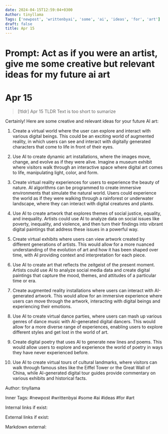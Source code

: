 ```yaml
---
date: 2024-04-15T12:59:04+0300
Author: tinyllama
Tags: ['newpost', 'writtenbyai', 'some', 'ai', 'ideas', 'for', 'art']
draft: false
title: Apr 15
---
```


# Prompt: Act as if you were an artist, give me some creative but relevant ideas for my future ai art

# Apr 15

> [!tldr] Apr 15
> TLDR
> Text is too short to sumarize

Certainly! Here are some creative and relevant ideas for your future AI art:

1. Create a virtual world where the user can explore and interact with various digital beings. This could be an exciting world of augmented reality, in which users can see and interact with digitally generated characters that come to life in front of their eyes.

2. Use AI to create dynamic art installations, where the images move, change, and evolve as if they were alive. Imagine a museum exhibit where visitors walk through an interactive space where digital art comes to life, manipulating light, color, and form.

3. Create virtual reality experiences for users to experience the beauty of nature. AI algorithms can be programmed to create immersive environments that simulate the natural world. Users could experience the world as if they were walking through a rainforest or underwater landscape, where they can interact with digital creatures and plants.

4. Use AI to create artwork that explores themes of social justice, equality, and inequality. Artists could use AI to analyze data on social issues like poverty, inequality, and violence, and then turn their findings into vibrant digital paintings that address these issues in a powerful way.

5. Create virtual exhibits where users can view artwork created by different generations of artists. This would allow for a more nuanced understanding of the evolution of art and how it has been shaped over time, with AI providing context and interpretation for each piece.

6. Use AI to create art that reflects the zeitgeist of the present moment. Artists could use AI to analyze social media data and create digital paintings that capture the mood, themes, and attitudes of a particular time or era.

7. Create augmented reality installations where users can interact with AI-generated artwork. This would allow for an immersive experience where users can move through the artwork, interacting with digital beings and experiencing their emotions.

8. Use AI to create virtual dance parties, where users can mash up various genres of dance music with AI-generated digital dancers. This would allow for a more diverse range of experiences, enabling users to explore different styles and get lost in the world of art.

9. Create digital poetry that uses AI to generate new lines and poems. This would allow users to explore and experience the world of poetry in ways they have never experienced before.

10. Use AI to create virtual tours of cultural landmarks, where visitors can walk through famous sites like the Eiffel Tower or the Great Wall of China, while AI-generated digital tour guides provide commentary on various exhibits and historical facts.

Author: tinyllama

Inner Tags: #newpost #writtenbyai #some #ai #ideas #for #art

Internal links if exist:

External links if exist:

Markdown external: